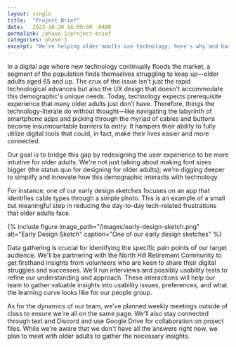 ```yaml
---
layout: single
title:  "Project Brief"
date:   2023-10-20 16:09:00 -0400
permalink: /phase-1/project-brief
categories: phase-1
excerpt: "We're helping older adults use technology; here's why and how"
---
```

In a digital age where new technology continually floods the market, a segment of the population finds themselves struggling to keep up—older adults aged 65 and up. The crux of the issue isn't just the rapid technological advances but also the UX design that doesn't accommodate this demographic's unique needs. Today, technology expects prerequisite experience that many older adults just don’t have. Therefore, things the technology-literate do without thought—like navigating the labyrinth of smartphone apps and picking through the myriad of cables and buttons become insurmountable barriers to entry. It hampers their ability to fully utilize digital tools that could, in fact, make their lives easier and more connected.

Our goal is to bridge this gap by redesigning the user experience to be more intuitive for older adults. We're not just talking about making font sizes bigger (the status quo for designing for older adults); we're digging deeper to simplify and innovate how this demographic interacts with technology.

For instance, one of our early design sketches focuses on an app that identifies cable types through a simple photo. This is an example of a small but meaningful step in reducing the day-to-day tech-related frustrations that older adults face.

{% include figure image_path="/images/early-design-sketch.png" alt="Early Design Sketch" caption="One of our early design sketches" %}

Data gathering is crucial for identifying the specific pain points of our target audience. We'll be partnering with the North Hill Retirement Community to get firsthand insights from volunteers who are keen to share their digital struggles and successes. We'll run interviews and possibly usability tests to refine our understanding and approach. These interactions will help our team to gather valuable insights into usability issues, preferences, and what the learning curve looks like for our people group.

As for the dynamics of our team, we've planned weekly meetings outside of class to ensure we're all on the same page. We'll also stay connected through text and Discord and use Google Drive for collaboration on project files. While we're aware that we don't have all the answers right now, we plan to meet with older adults to gather the necessary insights.
